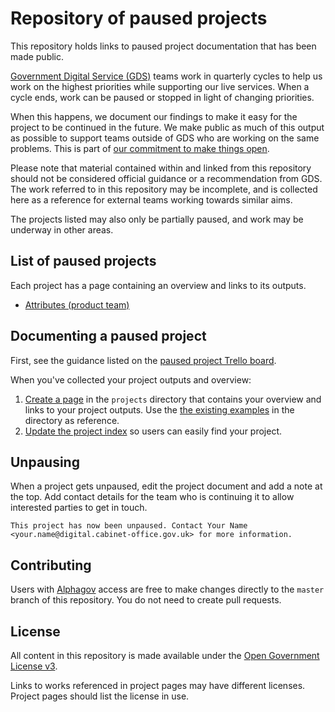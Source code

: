 # Repository of paused projects

This repository holds links to paused project documentation that has been made public.

[Government Digital Service (GDS)](https://www.gov.uk/government/organisations/government-digital-service) teams work in quarterly cycles to help us work on the highest priorities while supporting our live services. When a cycle ends, work can be paused or stopped in light of changing priorities.

When this happens, we document our findings to make it easy for the project to be continued in the future. We make public as much of this output as possible to support teams outside of GDS who are working on the same problems. This is part of [our commitment to make things open](https://www.gov.uk/guidance/government-design-principles#make-things-open-it-makes-things-better).

Please note that material contained within and linked from this repository should not be considered official guidance or a recommendation from GDS. The work referred to in this repository may be incomplete, and is collected here as a reference for external teams working towards similar aims.

The projects listed may also only be partially paused, and work may be underway in other areas.

## List of paused projects

Each project has a page containing an overview and links to its outputs.

* [Attributes (product team)](./projects/attributes.md)

## Documenting a paused project

First, see the guidance listed on the [paused project Trello board](https://trello.com/b/3KjYQhae/so-your-project-has-been-paused).

When you've collected your project outputs and overview:

1. [Create a page](https://github.com/alphagov/paused/new/master/projects) in the `projects` directory that contains your overview and links to your project outputs. Use the [the existing examples](./projects) in the directory as reference.
2. [Update the project index](https://github.com/alphagov/paused/edit/master/README.md) so users can easily find your project.

## Unpausing

When a project gets unpaused, edit the project document and add a note at the top. Add contact details for the team who is continuing it to allow interested parties to get in touch.

    This project has now been unpaused. Contact Your Name <your.name@digital.cabinet-office.gov.uk> for more information.

## Contributing

Users with [Alphagov](https://github.com/alphagov) access are free to make changes directly to the `master` branch of this repository. You do not need to create pull requests.

## License

All content in this repository is made available under the [Open Government License v3](./LICENSE).

Links to works referenced in project pages may have different licenses. Project pages should list the license in use.
